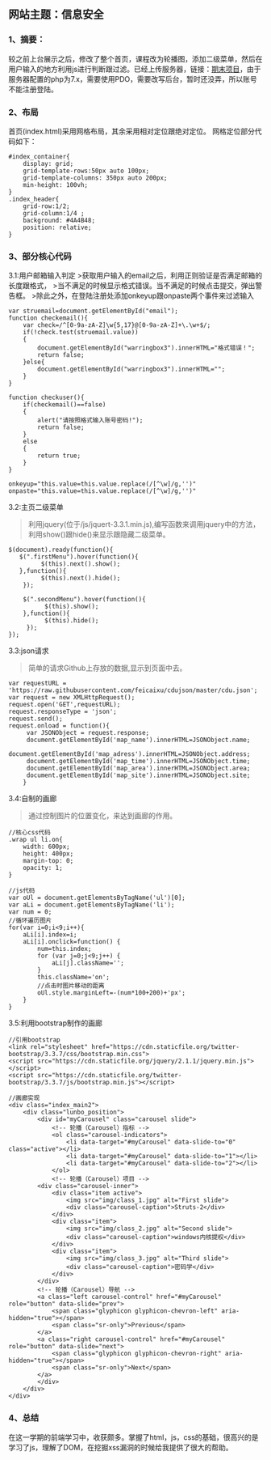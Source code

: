 <h2>网站主题：信息安全</h2>   

<h3>1、摘要：</h3>    
较之前上台展示之后，修改了整个首页，课程改为轮播图，添加二级菜单，然后在用户输入的地方利用js进行判断跟过滤。已经上传服务器，链接：<a href="http://saylovetoling.me">期末项目</a>，由于服务器配置的php为7.x，需要使用PDO，需要改写后台，暂时还没弄，所以账号不能注册登陆。

<h3>2、布局</h3>
首页(index.html)采用网格布局，其余采用相对定位跟绝对定位。
网格定位部分代码如下：   

``` 
#index_container{
	display: grid;
	grid-template-rows:50px auto 100px;
	grid-template-columns: 350px auto 200px;
	min-height: 100vh;	
}
.index_header{
	grid-row:1/2;
	grid-column:1/4 ;
	background: #4A4B48;
	position: relative;
}
```
<h3>3、部分核心代码</h3>
3.1:用户邮箱输入判定   
>获取用户输入的email之后，利用正则验证是否满足邮箱的长度跟格式，
>当不满足的时候显示格式错误。当不满足的时候点击提交，弹出警告框。
>除此之外，在登陆注册处添加onkeyup跟onpaste两个事件来过滤输入   

```
var struemail=document.getElementById("email");
function checkemail(){
	var check=/^[0-9a-zA-Z]\w{5,17}@[0-9a-zA-Z]+\.\w+$/;
	if(!check.test(struemail.value))
	{
		document.getElementById("warringbox3").innerHTML="格式错误！";
		return false;
	}else{
		document.getElementById("warringbox3").innerHTML="";
	}
}

function checkuser(){
	if(checkemail()==false)
	{	
		alert("请按照格式输入账号密码!");
		return false;
	}
	else
	{
		return true;
	}
}

onkeyup="this.value=this.value.replace(/[^\w]/g,'')" onpaste="this.value=this.value.replace(/[^\w]/g,'')"

```

3.2:主页二级菜单
>利用jquery(位于/js/jquert-3.3.1.min.js),编写函数来调用jquery中的方法，利用show()跟hide()来显示跟隐藏二级菜单。  

```   
$(document).ready(function(){
   $(".firstMenu").hover(function(){
         $(this).next().show();
   },function(){
         $(this).next().hide();
    });

    $(".secondMenu").hover(function(){
          $(this).show();
    },function(){
          $(this).hide();
     });   
});   

```   
3.3:json请求
>简单的请求Github上存放的数据,显示到页面中去。

```
var requestURL = 'https://raw.githubusercontent.com/feicaixu/cdujson/master/cdu.json';
var request = new XMLHttpRequest();
request.open('GET',requestURL);
request.responseType = 'json';
request.send();
request.onload = function(){
	 var JSONObject = request.response;
	 document.getElementById('map_name').innerHTML=JSONObject.name;
	 document.getElementById('map_adress').innerHTML=JSONObject.address;
	 document.getElementById('map_time').innerHTML=JSONObject.time;
	 document.getElementById('map_area').innerHTML=JSONObject.area;
	 document.getElementById('map_site').innerHTML=JSONObject.site;
	}   
```

3.4:自制的画廊
>通过控制图片的位置变化，来达到画廊的作用。

```
//核心css代码
.wrap ul li.on{
	width: 600px;
	height: 400px;
	margin-top: 0;
	opacity: 1;
}

//js代码
var oUl = document.getElementsByTagName('ul')[0];
var aLi = document.getElementsByTagName('li');
var num = 0;
//循环遍历图片
for(var i=0;i<9;i++){
	aLi[i].index=i;
	aLi[i].onclick=function() {
		num=this.index; 
		for (var j=0;j<9;j++) {
			aLi[j].className='';
		}
		this.className='on';
		//点击时图片移动的距离
		oUl.style.marginLeft=-(num*100+200)+'px';
	}
}

```

3.5:利用bootstrap制作的画廊

```
//引用bootstrap
<link rel="stylesheet" href="https://cdn.staticfile.org/twitter-bootstrap/3.3.7/css/bootstrap.min.css">
<script src="https://cdn.staticfile.org/jquery/2.1.1/jquery.min.js"></script>
<script src="https://cdn.staticfile.org/twitter-bootstrap/3.3.7/js/bootstrap.min.js"></script>

//画廊实现
<div class="index_main2">
	<div class="lunbo_position">
		<div id="myCarousel" class="carousel slide">
			<!-- 轮播（Carousel）指标 -->
			<ol class="carousel-indicators">
				<li data-target="#myCarousel" data-slide-to="0" class="active"></li>
				<li data-target="#myCarousel" data-slide-to="1"></li>
				<li data-target="#myCarousel" data-slide-to="2"></li>
			</ol>   
			<!-- 轮播（Carousel）项目 -->
		<div class="carousel-inner">
			<div class="item active">
				<img src="img/class_1.jpg" alt="First slide">
				<div class="carousel-caption">Struts-2</div>
			</div>
			<div class="item">
				<img src="img/class_2.jpg" alt="Second slide">
				<div class="carousel-caption">windows内核提权</div>
			</div>
			<div class="item">
				<img src="img/class_3.jpg" alt="Third slide">
				<div class="carousel-caption">密码学</div>
			</div>
		</div>
		<!-- 轮播（Carousel）导航 -->
		<a class="left carousel-control" href="#myCarousel" role="button" data-slide="prev">
		    <span class="glyphicon glyphicon-chevron-left" aria-hidden="true"></span>
		    <span class="sr-only">Previous</span>
		</a>
		<a class="right carousel-control" href="#myCarousel" role="button" data-slide="next">
		    <span class="glyphicon glyphicon-chevron-right" aria-hidden="true"></span>
		    <span class="sr-only">Next</span>
		</a>
		</div>
	</div>
</div>
```

<h3>4、总结</h3>
在这一学期的前端学习中，收获颇多。掌握了html，js，css的基础，很高兴的是学习了js，理解了DOM，在挖掘xss漏洞的时候给我提供了很大的帮助。
